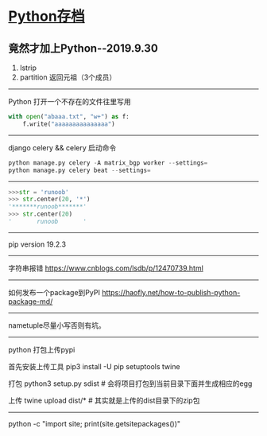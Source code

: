 # [Python存档](https://github.com/yihong0618/gitblog/issues/43)

## 竟然才加上Python--2019.9.30
1. lstrip
2. partition 返回元祖（3个成员）

---

Python 打开一个不存在的文件往里写用
```python
with open("abaaa.txt", "w+") as f:
    f.write("aaaaaaaaaaaaaaa")
```

---

django celery && celery 启动命令
```python
python manage.py celery -A matrix_bgp worker --settings=
python manage.py celery beat --settings=
```

---

```python
>>>str = 'runoob'
>>> str.center(20, '*')
'*******runoob*******'
>>> str.center(20)
'       runoob       '
```

---

pip version 
19.2.3

---

字符串报错
https://www.cnblogs.com/lsdb/p/12470739.html

---

如何发布一个package到PyPI
https://haofly.net/how-to-publish-python-package-md/

---

nametuple尽量小写否则有坑。

---

python 打包上传pypi

首先安装上传工具
pip3 install -U pip setuptools twine

打包
python3 setup.py sdist	# 会将项目打包到当前目录下面并生成相应的egg

上传
twine upload dist/*		# 其实就是上传的dist目录下的zip包

---

python -c "import site; print(site.getsitepackages())"
